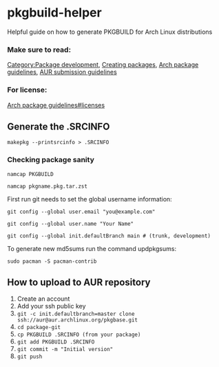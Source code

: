 # pkgbuild-helper
Helpful guide on how to generate PKGBUILD for Arch Linux distributions

### Make sure to read: 

[Category:Package development](https://wiki.archlinux.org/title/Category:Package_development),
[Creating packages](https://wiki.archlinux.org/title/Creating_packages),
[Arch package guidelines](https://wiki.archlinux.org/index.php/Arch_package_guidelines),
[AUR submission guidelines](https://wiki.archlinux.org/title/AUR_submission_guidelines)

### For license:

[Arch package guidelines#licenses](https://wiki.archlinux.org/title/PKGBUILD#license)

## Generate the .SRCINFO
```
makepkg --printsrcinfo > .SRCINFO
```

### Checking package sanity
```
namcap PKGBUILD
```
```
namcap pkgname.pkg.tar.zst
```

First run git needs to set the global username information:
```
git config --global user.email "you@example.com"
```
```
git config --global user.name "Your Name"
```
```
git config --global init.defaultBranch main # (trunk, development)
```

To generate new md5sums run the command updpkgsums:
```
sudo pacman -S pacman-contrib
```

## How to upload to AUR repository
1. Create an account
2. Add your ssh public key
3. ```git -c init.defaultbranch=master clone ssh://aur@aur.archlinux.org/pkgbase.git```
4. ```cd package-git```
5. ```cp PKGBUILD .SRCINFO (from your package)```
6. ```git add PKGBUILD .SRCINFO```
7. ```git commit -m "Initial version"```
8. ```git push```
